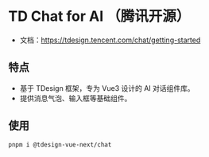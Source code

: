 # TD Chat for AI （腾讯开源）

- 文档：https://tdesign.tencent.com/chat/getting-started

## 特点
- 基于 TDesign 框架，专为 Vue3 设计的 AI 对话组件库。
- 提供消息气泡、输入框等基础组件。

## 使用

```sh
pnpm i @tdesign-vue-next/chat
```

